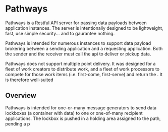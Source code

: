 # Pathways
Pathways is a Restful API server for passing data payloads between application instances.  The server is intentionally designed to be lightweight,
fast, use simple security... and to gaurantee nothing.

Pathways is intended for numerous instances to support data payload brokering between a sending application and a requesting application.  Both the sender
and the receiver must call the api to deliver or pickup data.

Pathways does not support multiple point delivery.  It was designed for a fleet of work creators to distribute work, and a fleet of work processors to compete for
those work items (i.e. first-come, first-serve) and return the .  It is therefore well-suited

## Overview
Pathways is intended for one-or-many message generators to send data lockboxes (a container with data) to one or one-of-many recipient applications.
The lockbox is pushed in a holding area assigned to the path, pending a p
